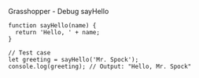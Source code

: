 Grasshopper - Debug sayHello

    function sayHello(name) {
      return 'Hello, ' + name;
    }
    
    // Test case
    let greeting = sayHello('Mr. Spock');
    console.log(greeting); // Output: "Hello, Mr. Spock"

